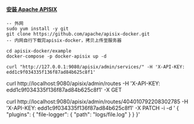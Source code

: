 #### [安装 Apache APISIX](https://apisix.apache.org/zh/docs/apisix/getting-started)
```
-- 外网
sudo yum install -y git
git clone https://github.com/apache/apisix-docker.git
-- 内网自行下载完apisix-docker，拷贝上传至服务器

cd apisix-docker/example
docker-compose -p docker-apisix up -d

curl "http://127.0.0.1:9080/apisix/admin/services/" -H 'X-API-KEY: edd1c9f034335f136f87ad84b625c8f1'
```

curl http://localhost:9080/apisix/admin/routes -H 'X-API-KEY: edd1c9f034335f136f87ad84b625c8f1' -X GET

curl http://localhost:9080/apisix/admin/routes/404010792208302785 -H 'X-API-KEY: edd1c9f034335f136f87ad84b625c8f1' -X PATCH -i -d '
{
    "plugins":
    {
        "file-logger":
        {
            "path": "logs/file.log"
        }
    }
}'